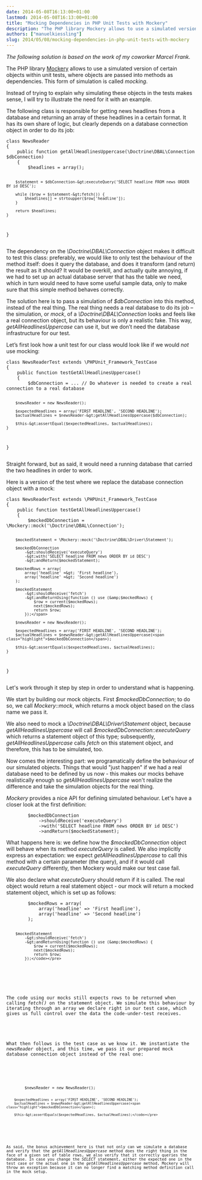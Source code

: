 ```yaml
---
date: 2014-05-08T16:13:00+01:00
lastmod: 2014-05-08T16:13:00+01:00
title: "Mocking Dependencies in PHP Unit Tests with Mockery"
description: "The PHP library Mockery allows to use a simulated version of certain objects within unit tests, usable where objects are passed into methods as dependencies. This form of simulation is called mocking. The following example shows how mocking enables us to test methods that depend on a database without the need for a real database when running our tests."
authors: ["manuelkiessling"]
slug: 2014/05/08/mocking-dependencies-in-php-unit-tests-with-mockery
---
```


<p>
<em>The following solution is based on the work of my coworker Marcel Frank.</em>
</p>

<p>
The PHP library <a href="https://github.com/padraic/mockery">Mockery</a> allows to use a simulated version of certain objects within unit tests, where objects are passed into methods as dependencies. This form of simulation is called <em>mocking</em>.
</p>

<p>
Instead of trying to explain why simulating these objects in the tests makes sense, I will try to illustrate the need for it with an example.
</p>

<p>
The following class is responsible for getting news headlines from a database and returning an array of these headlines in a certain format. It has its own share of logic, but clearly depends on a database connection object in order to do its job:
</p>

<p>
</p><pre><code>class NewsReader
{
    public function getAllHeadlinesUppercase(\Doctrine\DBAL\Connection $dbConnection)
    {
        $headlines = array();

        $statement = $dbConnection-&gt;executeQuery('SELECT headline FROM news ORDER BY id DESC');

        while ($row = $statement-&gt;fetch()) {
            $headlines[] = strtoupper($row['headline']);
        }

        return $headlines;
    }
}</code></pre>
<p></p>

<p>
The dependency on the <em>\Doctrine\DBAL\Connection</em> object makes it difficult to test this class: preferably, we would like to only test the behaviour of the method itself: does it query the database, and does it transform (and return) the result as it should? It would be overkill, and actually quite annoying, if we had to set up an actual database server that has the table we need, which in turn would need to have some useful sample data, only to make sure that this simple method behaves correctly.
</p>

<p>
The solution here is to pass a simulation of <em>$dbConnection</em> into this method, instead of the real thing. The real thing needs a real database to do its job – the simulation, or <em>mock</em>, of a <em>\Doctrine\DBAL\Connection</em> looks and feels like a real connection object, but its behaviour is only a realistic fake. This way, <em>getAllHeadlinesUppercase</em> can use it, but we don’t need the database infrastructure for our test.
</p>

<p>
Let’s first look how a unit test for our class would look like if we would <em>not</em> use mocking:
</p>

<p>
</p><pre><code>class NewsReaderTest extends \PHPUnit_Framework_TestCase
{
    public function testGetAllHeadlinesUppercase()
    {
        $dbConnection = ... // Do whatever is needed to create a real connection to a real database

        $newsReader = new NewsReader();

        $expectedHeadlines = array('FIRST HEADLINE', 'SECOND HEADLINE');
        $actualHeadlines = $newsReader-&gt;getAllHeadlinesUppercase($dbConnection);

        $this-&gt;assertEqual($expectedHeadlines, $actualHeadlines);
    }
}</code></pre>
<p></p>

<p>
Straight forward, but as said, it would need a running database that carried the two headlines in order to work.
</p>

<p>
Here is a version of the test where we replace the database connection object with a mock:
</p>

<p>
</p><pre><code>class NewsReaderTest extends \PHPUnit_Framework_TestCase
{
    public function testGetAllHeadlinesUppercase()
    {
<span class="highlight">        $mockedDbConnection = \Mockery::mock('\Doctrine\DBAL\Connection');

        $mockedStatement = \Mockery::mock('\Doctrine\DBAL\Driver\Statement');

        $mockedDbConnection
            -&gt;shouldReceive('executeQuery')
            -&gt;with('SELECT headline FROM news ORDER BY id DESC')
            -&gt;andReturn($mockedStatement);

        $mockedRows = array(
            array('headline' =&gt; 'First headline'),
            array('headline' =&gt; 'Second headline')
        );

        $mockedStatement
            -&gt;shouldReceive('fetch')
            -&gt;andReturnUsing(function () use (&amp;$mockedRows) {
                $row = current($mockedRows);
                next($mockedRows);
                return $row;
            });</span>

        $newsReader = new NewsReader();

        $expectedHeadlines = array('FIRST HEADLINE', 'SECOND HEADLINE');
        $actualHeadlines = $newsReader-&gt;getAllHeadlinesUppercase(<span class="highlight">$mockedDbConnection</span>);

        $this-&gt;assertEquals($expectedHeadlines, $actualHeadlines);
    }
}</code></pre>

<p>
Let's work through it step by step in order to understand what is happening.
</p>

<p>
We start by building our mock objects. First <em>$mockedDbConnection</em>; to do so, we call <em>Mockery::mock</em>, which returns a mock object based on the class name we pass it.
</p><p>

</p><p>
We also need to mock a <em>\Doctrine\DBAL\Driver\Statement</em> object, because <em>getAllHeadlinesUppercase</em> will call <em>$mockedDbConnection::executeQuery</em> which returns a statement object of this type; subsequently, <em>getAllHeadlinesUppercase</em> calls <em>fetch</em> on this statement object, and therefore, this has to be simulated, too.
</p>

<p>
Now comes the interesting part: we programatically define the behaviour of our simulated objects. Things that would "just happen" if we had a real database need to be defined by us now - this makes our mocks behave realistically enough so <em>getAllHeadlinesUppercase</em> won't realize the difference and take the simulation objects for the real thing.
</p>

<p>
<em>Mockery</em> provides a nice API for defining simulated behaviour. Let's have a closer look at the first definition:
</p>

<p>
</p><pre><code>        $mockedDbConnection
            -&gt;shouldReceive('executeQuery')
            -&gt;with('SELECT headline FROM news ORDER BY id DESC')
            -&gt;andReturn($mockedStatement);</code></pre>
<p>

</p><p>
What happens here is: we define how the <em>$mockedDbConnection</em> object will behave when its method <em>executeQuery</em> is called. We also implicitly express an expectation: we expect <em>getAllHeadlinesUppercase</em> to call this method with a certain parameter (the query), and if it would call <em>executeQuery</em> differently, then Mockery would make our test case fail.
</p>

<p>
We also declare what <em>executeQuery</em> should return if it is called. The real object would return a real statement object - our mock will return a mocked statement object, which is set up as follows:
</p>

<p>
</p><pre><code>        $mockedRows = array(
            array('headline' =&gt; 'First headline'),
            array('headline' =&gt; 'Second headline')
        );

        $mockedStatement
            -&gt;shouldReceive('fetch')
            -&gt;andReturnUsing(function () use (&amp;$mockedRows) {
                $row = current($mockedRows);
                next($mockedRows);
                return $row;
            });</code></pre>
<p></p>

<p>
The code using our mocks still expects rows to be returned when calling <em>fetch()</em> on the statement object. We simulate this behaviour by iterating through an array we declare right in our test case, which gives us full control over the data the code-under-test receives.
</p>

<p>
What then follows is the test case as we know it. We instantiate the <em>newsReader</em> object, and this time, we pass it our prepared mock database connection object instead of the real one:
</p>

<p>
</p><pre><code>        $newsReader = new NewsReader();

        $expectedHeadlines = array('FIRST HEADLINE', 'SECOND HEADLINE');
        $actualHeadlines = $newsReader-&gt;getAllHeadlinesUppercase(<span class="highlight">$mockedDbConnection</span>);

        $this-&gt;assertEquals($expectedHeadlines, $actualHeadlines);</code></pre>
<p></p>

<p>
As said, the bonus achievement here is that not only can we simulate a database and verify that the <em>getAllHeadlinesUppercase</em> method does the right thing in the face of a given set of table rows, we also verify that it correctly queries the database. In case you change the <em>SELECT</em> statement, either the expected one in the test case or the actual one in the <em>getAllHeadlinesUppercase</em> method, Mockery will throw an exception because it can no longer find a matching method definition call in the mock setup.
</p>
